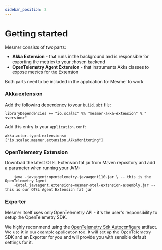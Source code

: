 ```yaml
---
sidebar_position: 2
---
```


# Getting started

Mesmer consists of two parts:

- **Akka Extension** - that runs in the background and is responsible for exporting the metrics to your chosen backend
- **OpenTelemetry Agent Extension** - that instruments Akka classes to expose metrics for the Extension

Both parts need to be included in the application for Mesmer to work.

### Akka extension

Add the following dependency to your `build.sbt` file:

```
libraryDependencies += "io.scalac" %% "mesmer-akka-extension" % "<version>"
```

Add this entry to your `application.conf`:

    akka.actor.typed.extensions= ["io.scalac.mesmer.extension.AkkaMonitoring"]

### OpenTelemetry Extension

Download the latest OTEL Extension fat jar from Maven repository and add a parameter when running your JVM:

```
    java -javaagent:opentelemetry-javaagent110.jar \ -- this is the OpenTelemetry Agent
    -Dotel.javaagent.extensions=mesmer-otel-extension-assembly.jar -- this is our OTEL Agent Extension fat jar
```

### Exporter

Mesmer itself uses only OpenTelemetry API - it's the user's responsibility to setup the OpenTelemetry SDK.

We highly recommend using
the [OpenTelemetry Sdk Autoconfigure](https://github.com/open-telemetry/opentelemetry-java/tree/main/sdk-extensions/autoconfigure)
artifact. We use it in our example application too. It will set up the OpenTelemetry SDK and an Exporter for you and
will provide you with sensible default settings for it.
